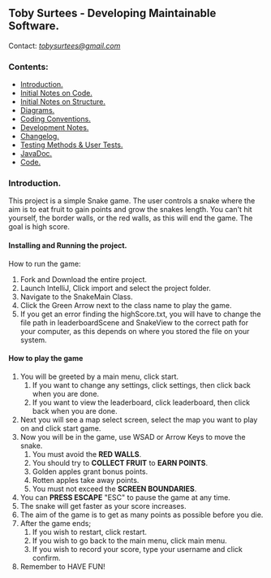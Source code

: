

## Toby Surtees - Developing Maintainable Software.
Contact: *tobysurtees@gmail.com*
### Contents:
 - [Introduction.](#introduction)
 - [Initial Notes on Code.](docs/initialNotes.md)
 - [Initial Notes on Structure.](docs/notesOnStructure.md)
 - [Diagrams.](docs/diagrams.md)
 - [Coding Conventions.](docs/codingConventions.md)
 - [Development Notes.](docs/devNotes.md)
 - [Changelog.](docs/changelog.md)
 - [Testing Methods & User Tests.](docs/testing.md)
 - [JavaDoc.](javadoc/comp2013)
 - [Code.](comp2013/src/main/java/)
 
<a name="introduction"></a>
### Introduction.
This project is a simple Snake game. The user controls a snake where the aim is to eat fruit
to gain points and grow the snakes length. You can't hit yourself, the border walls, or the red walls, 
as this will end the game. The goal is high score.

#### Installing and Running the project.
How to run the game:
1) Fork and Download the entire project.
2) Launch IntelliJ, Click import and select the project folder.
3) Navigate to the SnakeMain Class.
4) Click the Green Arrow next to the class name to play the game.
5) If you get an error finding the highScore.txt, you will have to change the file path in leaderboardScene and SnakeView to the correct path for your computer, as this depends on where you stored the file on your system.
#### How to play the game

1. You will be greeted by a main menu, click start.
    1. If you want to change any settings, click settings, then click back when you are done.
    2.  If you want to view the leaderboard, click leaderboard, then click back when you are done.
2. Next you will see a map select screen, select the map you want to play on and click start game.
3. Now you will be in the game, use WSAD or Arrow Keys to move the snake.
    1. You must avoid the **RED WALLS**.
    2. You should try to **COLLECT FRUIT** to **EARN POINTS**.
    3. Golden apples grant bonus points.
    4. Rotten apples take away points.
    5. You must not exceed the **SCREEN BOUNDARIES**.
4.  You can **PRESS ESCAPE** "ESC" to pause the game at any time.
5. The snake will get faster as your score increases.
6. The aim of the game is to get as many points as possible before you die.
7.  After the game ends;
    1. If you wish to restart, click restart.
    2.  If you wish to go back to the main menu, click main menu.
    3.  If you wish to record your score, type your username and click confirm.
8. Remember to HAVE FUN!



